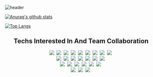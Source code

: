 ![header](https://capsule-render.vercel.app/api?type=wave&color=gradient&height=300&section=header&text=for(EveryOne)%20&fontSize=80)

[![Anurag's github stats](https://github-readme-stats.vercel.app/api?username=Muscardinus94)](https://github.com/anuraghazra/github-readme-stats)

[![Top Langs](https://github-readme-stats.vercel.app/api/top-langs/?username=Muscardinus94&layout=compact)](https://github.com/anuraghazra/github-readme-stats)

<h2 align="center">Techs Interested In And Team Collaboration</h3>
<p align="center">
  <img src="https://img.shields.io/badge/Javascript-ffb13b?style=flat-square&logo=javascript&logoColor=white"/></a>&nbsp 
  <img src="https://img.shields.io/badge/TypeScript-3178c6?style=flat-square&logo=TypeScript&logoColor=white"/></a>&nbsp 
  <img src="https://img.shields.io/badge/React-61DAFB?style=flat-square&logo=React&logoColor=white"/></a>&nbsp
  <img src="https://img.shields.io/badge/Redux-764ABC?style=flat-square&logo=Redux&logoColor=white"/></a>&nbsp
  <img src="https://img.shields.io/badge/ReduxSaga-999999?style=flat-square&logo=Redux-Saga&logoColor=white"/></a>&nbsp
  <img src="https://img.shields.io/badge/Babel-F9DC3E?style=flat-square&logo=Babel&logoColor=white"/></a>&nbsp
  <img src="https://img.shields.io/badge/Webpack-8DD6F9?style=flat-square&logo=Webpack&logoColor=white"/></a>&nbsp
  <img src="https://img.shields.io/badge/Next.js-000000?style=flat-square&logo=Next.js&logoColor=white"/></a>&nbsp
  <img src="https://img.shields.io/badge/Jest-C21325?style=flat-square&logo=Jest&logoColor=white"/></a>&nbsp 
  <br>
  <img src="https://img.shields.io/badge/HTML5-E34F26?style=flat-square&logo=HTML5&logoColor=white"/></a>&nbsp
  <img src="https://img.shields.io/badge/jQuery-0769AD?style=flat-square&logo=jQuery&logoColor=white"/></a>&nbsp
  <img src="https://img.shields.io/badge/CSS-1572B6?style=flat-square&logo=css3&logoColor=white"/></a>&nbsp 
  <img src="https://img.shields.io/badge/Sass-CC6699?style=flat-square&logo=Sass&logoColor=white"/></a>&nbsp 
  <img src="https://img.shields.io/badge/Styled/components-DB7093?style=flat-square&logo=styled-components&logoColor=white"/></a>&nbsp 
  <img src="https://img.shields.io/badge/Bootstrap-7952B3?style=flat-square&logo=Bootstrap&logoColor=white"/></a>&nbsp
  <img src="https://img.shields.io/badge/MaterialUI-0081CB?style=flat-square&logo=Material-UI&logoColor=white"/></a>&nbsp
  <br>
  <img src="https://img.shields.io/badge/Node.js-339933?style=flat-square&logo=Node.js&logoColor=white"/></a>&nbsp
  <img src="https://img.shields.io/badge/Java-007396?style=flat-square&logo=Java&logoColor=white"/></a>&nbsp
  <img src="https://img.shields.io/badge/Spring-6db33f?style=flat-square&logo=Spring&logoColor=white"/></a>&nbsp
  <img src="https://img.shields.io/badge/Mysql-E6B91E?style=flat-square&logo=MySql&logoColor=white"/></a>&nbsp 
  <img src="https://img.shields.io/badge/Firebase-ffca28?style=flat-square&logo=Firebase&logoColor=white"/></a>&nbsp 
  <img src="https://img.shields.io/badge/Postman-FF6C37?style=flat-square&logo=Postman&logoColor=white"/></a>&nbsp
  <br>
  <img src="https://img.shields.io/badge/Jira Software-0052CC?style=flat-square&logo=Jira&logoColor=white"/></a>&nbsp
  <img src="https://img.shields.io/badge/Slack-4A154B?style=flat-square&logo=Slack&logoColor=white"/></a>&nbsp
  <img src="https://img.shields.io/badge/Adobe Xd-FF61F6?style=flat-square&logo=Adobe-Xd&logoColor=white"/></a>&nbsp
</p>

